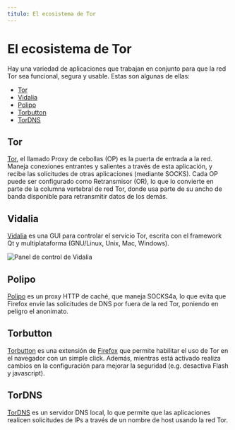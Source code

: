 ```yaml
---
titulo: El ecosistema de Tor
---
```


El ecosistema de Tor
====================

Hay una variedad de aplicaciones que trabajan en conjunto para que la red Tor sea funcional, segura y usable. Estas son algunas de ellas:

* [Tor][1]
* [Vidalia][2]
* [Polipo][3]
* [Torbutton][4]
* [TorDNS][5]

Tor
---

[Tor], el llamado Proxy de cebollas (OP) es la puerta de entrada a la red. Maneja conexiones entrantes y salientes a través de esta
aplicación, y recibe las solicitudes de otras aplicaciones (mediante SOCKS). Cada OP puede ser configurado como Retransmisor (OR),
lo que lo convierte en parte de la columna vertebral de red Tor, donde usa parte de su ancho de banda disponible para retransmitir
datos de los demás.

Vidalia
-------

[Vidalia] es una GUI para controlar el servicio Tor, escrita con el framework Qt y multiplataforma (GNU/Linux, Unix, Mac, Windows).

![Panel de control de Vidalia](/imagenes/vidalia.png "Se puede controlar Tor y obtener mucha información sobre la red")

Polipo
------

[Polipo] es un proxy HTTP de caché, que maneja SOCKS4a, lo que evita que Firefox envíe las solicitudes de DNS por fuera de la red
Tor, poniendo en peligro el anonimato.

Torbutton
---------

[Torbutton] es una extensión de [Firefox] que permite habilitar el uso de Tor en el navegador con un simple click. Además, mientras
está activado realiza cambios en la configuración para mejorar la seguridad (e.g. desactiva Flash y javascript).

TorDNS
------

[TorDNS] es un servidor DNS local, lo que permite que las aplicaciones realicen solicitudes de IPs a través de un nombre de host
usando la red Tor.

[1]: #tor
[2]: #vidalia
[3]: #polipo
[4]: #torbutton
[5]: #tordns
[Tor]: https://www.torproject.org/
[Vidalia]: http://www.torproject.org/vidalia/
[Polipo]: http://www.pps.jussieu.fr/~jch/software/polipo/
[Torbutton]: http://www.torproject.org/torbutton/
[Firefox]: http://www.mozilla-europe.org/es/firefox/
[TorDNS]: http://sandos.ath.cx/~badger/tordns.html
